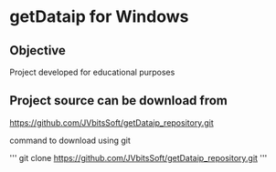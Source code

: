 getDataip for Windows
========================

Objective
------------------------
Project developed for educational purposes

Project source can be download from
------------------------
https://github.com/JVbitsSoft/getDataip_repository.git

command to download using git

'''
git clone https://github.com/JVbitsSoft/getDataip_repository.git
'''
